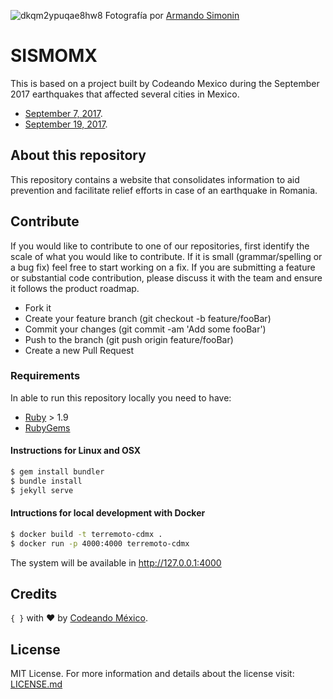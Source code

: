 ![dkqm2ypuqae8hw8](https://user-images.githubusercontent.com/2068301/30724082-18882a9c-9f01-11e7-8ef5-eb002a8ec3fc.jpg)
Fotografía por [Armando Simonin](https://www.flickr.com/photos/armandosimonin/)

# SISMOMX

This is based on a project built by Codeando Mexico during the September 2017 earthquakes that affected several cities in Mexico.

* [September 7, 2017](https://en.wikipedia.org/wiki/2017_Chiapas_earthquake).
* [September 19, 2017](https://en.wikipedia.org/wiki/2017_Central_Mexico_earthquake).

## About this repository

This repository contains a website that consolidates information to aid prevention and facilitate relief efforts in case of an earthquake in Romania. 

## Contribute 
If you would like to contribute to one of our repositories, first identify the scale of what you would like to contribute. If it is small (grammar/spelling or a bug fix) feel free to start working on a fix. If you are submitting a feature or substantial code contribution, please discuss it with the team and ensure it follows the product roadmap.

* Fork it
* Create your feature branch (git checkout -b feature/fooBar)
* Commit your changes (git commit -am 'Add some fooBar')
* Push to the branch (git push origin feature/fooBar)
* Create a new Pull Request


### Requirements
In able to run this repository locally you need to have:

* [Ruby](https://www.ruby-lang.org/es/) > 1.9
* [RubyGems](https://rubygems.org/pages/download/)

#### Instructions for Linux and OSX

```sh
$ gem install bundler
$ bundle install
$ jekyll serve
```

#### Intructions for local development with Docker

```sh
$ docker build -t terremoto-cdmx .
$ docker run -p 4000:4000 terremoto-cdmx
```

The system will be available in <http://127.0.0.1:4000>

## Credits 

`{ }` with ❤️ by [Codeando México](http://www.codeandomexico.org).

## License 
MIT License. For more information and details about the license visit: [LICENSE.md](https://github.com/CodeandoMexico/terremoto-cdmx/blob/master/LICENSE.txt)
